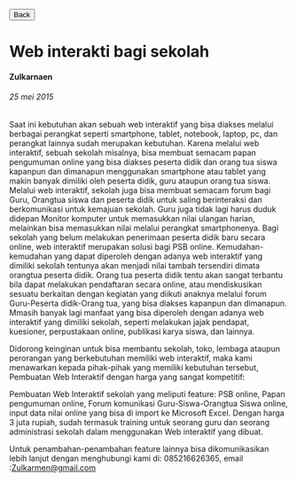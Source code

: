 [<button>Back</button>](https://shznnn.com)

# Web interakti bagi sekolah

#### Zulkarnaen

###### 25 mei 2015

Saat ini kebutuhan akan sebuah web interaktif yang bisa diakses melalui berbagai perangkat seperti smartphone, tablet, notebook, laptop, pc, dan perangkat lainnya sudah merupakan kebutuhan. Karena melalui web interaktif, sebuah sekolah misalnya, bisa membuat semacam papan pengumuman online yang bisa diakses peserta didik dan orang tua siswa kapanpun dan dimanapun menggunakan smartphone atau tablet yang makin banyak dimiliki oleh peserta didik, guru ataupun orang tua siswa. Melalui web interaktif, sekolah juga bisa membuat semacam forum bagi Guru, Orangtua siswa dan peserta didik untuk saling berinteraksi dan berkomunikasi untuk kemajuan sekolah. Guru juga tidak lagi harus duduk didepan Monitor komputer untuk memasukkan nilai ulangan harian, melainkan bisa memasukkan nilai melalui perangkat smartphonenya. Bagi sekolah yang belum melakukan penerimaan peserta didik baru secara online, web interaktif merupakan solusi bagi PSB online. Kemudahan-kemudahan yang dapat diperoleh dengan adanya web interaktif yang dimiliki sekolah tentunya akan menjadi nilai tambah tersendiri dimata orangtua peserta didik. Orang tua peserta didik tentu akan sangat terbantu bila dapat melakukan pendaftaran secara online, atau mendiskusikan sesuatu berkaitan dengan kegiatan yang diikuti anaknya melalui forum Guru-Peserta didik-Orang tua, yang bisa diakses kapanpun dan dimanapun. Mmasih banyak lagi manfaat yang bisa diperoleh dengan adanya web interaktif yang dimiliki sekolah, seperti melakukan jajak pendapat, kuesioner, perpustakaan online, publikasi karya siswa, dan lainnya.

Didorong keinginan untuk bisa membantu sekolah, toko, lembaga ataupun perorangan yang berkebutuhan memiliki web interaktif, maka kami menawarkan kepada pihak-pihak yang memiliki kebutuhan tersebut, Pembuatan Web Interaktif dengan harga yang sangat kompetitif:

Pembuatan Web Interaktif sekolah yang meliputi feature: PSB online, Papan pengumuman online, Forum komunikasi Guru-Siswa-Orangtua Siswa online, input data nilai online yang bisa di import ke Microsoft Excel. Dengan harga 3 juta rupiah, sudah termasuk training untuk seorang guru dan seorang administrasi sekolah dalam menggunakan Web interaktif yang dibuat.

Untuk penambahan-penambahan feature lainnya bisa dikomunikasikan lebih lanjut dengan menghubungi kami di: 085216626365, email :Zulkarmen@gmail.com
